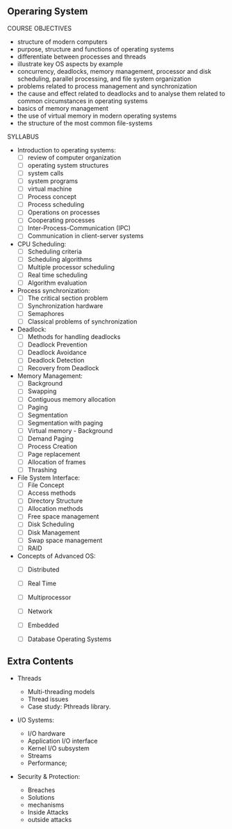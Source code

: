 
## Operaring System
 
COURSE OBJECTIVES
- structure of modern computers
- purpose, structure and functions of operating systems
- differentiate between processes and threads
- illustrate key OS aspects by example
- concurrency, deadlocks, memory management, processor and disk scheduling, parallel processing, and file system organization
- problems related to process management and synchronization
- the cause and effect related to deadlocks and to analyse them related to common circumstances in operating systems
- basics of memory management
- the use of virtual memory in modern operating systems
- the structure of the most common file-systems

SYLLABUS
- Introduction to operating systems: 
  - [ ] review of computer organization 
  - [ ] operating system structures 
  - [ ] system calls 
  - [ ] system programs 
  - [ ] virtual machine
  - [ ] Process concept 
  - [ ] Process scheduling 
  - [ ] Operations on processes 
  - [ ] Cooperating processes 
  - [ ] Inter-Process-Communication (IPC) 
  - [ ] Communication in client-server systems

- CPU Scheduling: 
  - [ ] Scheduling criteria 
  - [ ] Scheduling algorithms 
  - [ ] Multiple processor scheduling 
  - [ ] Real time scheduling 
  - [ ] Algorithm evaluation

- Process synchronization: 
  - [ ] The critical section problem 
  - [ ] Synchronization hardware 
  - [ ] Semaphores 
  - [ ] Classical problems of synchronization

- Deadlock: 
  - [ ] Methods for handling deadlocks 
  - [ ] Deadlock Prevention 
  - [ ] Deadlock Avoidance 
  - [ ] Deadlock Detection
  - [ ] Recovery from Deadlock

- Memory Management: 
  - [ ] Background 
  - [ ] Swapping 
  - [ ] Contiguous memory allocation 
  - [ ] Paging
  - [ ] Segmentation 
  - [ ] Segmentation with paging 
  - [ ] Virtual memory - Background 
  - [ ] Demand Paging 
  - [ ] Process Creation 
  - [ ] Page replacement 
  - [ ] Allocation of frames 
  - [ ] Thrashing

- File System Interface: 
  - [ ] File Concept 
  - [ ] Access methods 
  - [ ] Directory Structure 
  - [ ] Allocation methods 
  - [ ] Free space management 
  - [ ] Disk Scheduling 
  - [ ] Disk Management 
  - [ ] Swap space management 
  - [ ] RAID

- Concepts of Advanced OS: 
  - [ ] Distributed 
  - [ ] Real Time 
  - [ ] Multiprocessor 
  - [ ] Network 
  - [ ] Embedded 
  - [ ] Database Operating Systems


## Extra Contents
  
- Threads
  - Multi-threading models
  - Thread issues
  - Case study: Pthreads library. 

- I/O Systems: 
  - I/O hardware
  - Application I/O interface
  - Kernel I/O subsystem
  - Streams
  - Performance; 
  
- Security & Protection: 
  - Breaches
  - Solutions
  - mechanisms
  - Inside Attacks
  - outside attacks 


